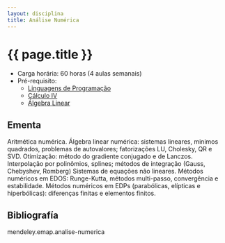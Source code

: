 ```yaml
---
layout: disciplina
title: Análise Numérica
---
```


# {{ page.title }}

- Carga horária: 60 horas (4 aulas semanais)
- Pré-requisito: 
    - [Linguagens de Programação](linguagens-programacao.html)
    - [Cálculo IV](calculo-IV.html)
    - [Álgebra Linear](algebra-linear.html)

## Ementa 

Aritmética numérica. Álgebra linear numérica: sistemas lineares,
minimos quadrados, problemas de autovalores; fatorizações LU,
Cholesky, QR e SVD. Otimização: método do gradiente conjugado e de
Lanczos. Interpolação por polinômios, splines; métodos de integração
(Gauss, Chebyshev, Romberg) Sistemas de equações não lineares.
Métodos numéricos em EDOS: Runge-Kutta, métodos multi-passo,
convergência e estabilidade. Métodos numéricos em EDPs (parabólicas,
elípticas e hiperbólicas): diferenças finitas e elementos finitos.

## Bibliografía

mendeley.emap.analise-numerica
